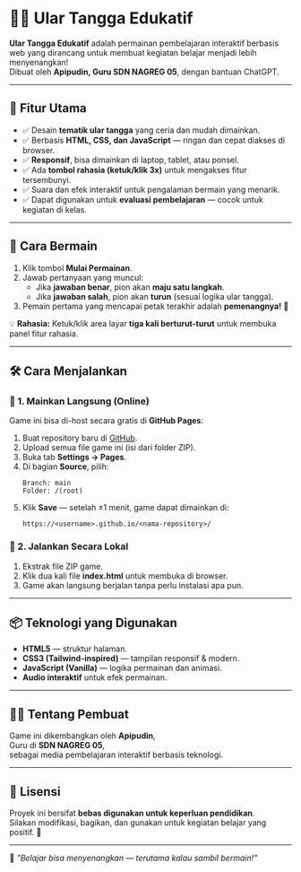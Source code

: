 # 🐍🎲 Ular Tangga Edukatif

**Ular Tangga Edukatif** adalah permainan pembelajaran interaktif berbasis web yang dirancang untuk membuat kegiatan belajar menjadi lebih menyenangkan!  
Dibuat oleh **Apipudin, Guru SDN NAGREG 05**, dengan bantuan ChatGPT.

---

## 🌟 Fitur Utama
- ✅ Desain **tematik ular tangga** yang ceria dan mudah dimainkan.  
- ✅ Berbasis **HTML, CSS, dan JavaScript** — ringan dan cepat diakses di browser.  
- ✅ **Responsif**, bisa dimainkan di laptop, tablet, atau ponsel.  
- ✅ Ada **tombol rahasia (ketuk/klik 3x)** untuk mengakses fitur tersembunyi.  
- ✅ Suara dan efek interaktif untuk pengalaman bermain yang menarik.  
- ✅ Dapat digunakan untuk **evaluasi pembelajaran** — cocok untuk kegiatan di kelas.

---

## 🧠 Cara Bermain
1. Klik tombol **Mulai Permainan**.  
2. Jawab pertanyaan yang muncul:  
   - Jika **jawaban benar**, pion akan **maju satu langkah**.  
   - Jika **jawaban salah**, pion akan **turun** (sesuai logika ular tangga).  
3. Pemain pertama yang mencapai petak terakhir adalah **pemenangnya!** 🎉  

💡 **Rahasia:** Ketuk/klik area layar **tiga kali berturut-turut** untuk membuka panel fitur rahasia.

---

## 🛠️ Cara Menjalankan
### 🔹 1. Mainkan Langsung (Online)
Game ini bisa di-host secara gratis di **GitHub Pages**:

1. Buat repository baru di [GitHub](https://github.com/new).  
2. Upload semua file game ini (isi dari folder ZIP).  
3. Buka tab **Settings → Pages**.  
4. Di bagian **Source**, pilih:
   ```
   Branch: main
   Folder: /(root)
   ```
5. Klik **Save** — setelah ±1 menit, game dapat dimainkan di:
   ```
   https://<username>.github.io/<nama-repository>/
   ```

### 🔹 2. Jalankan Secara Lokal
1. Ekstrak file ZIP game.  
2. Klik dua kali file **index.html** untuk membuka di browser.  
3. Game akan langsung berjalan tanpa perlu instalasi apa pun.

---

## 📦 Teknologi yang Digunakan
- **HTML5** — struktur halaman.  
- **CSS3 (Tailwind-inspired)** — tampilan responsif & modern.  
- **JavaScript (Vanilla)** — logika permainan dan animasi.  
- **Audio interaktif** untuk efek permainan.

---

## 👨‍🏫 Tentang Pembuat
Game ini dikembangkan oleh **Apipudin**,  
Guru di **SDN NAGREG 05**,  
sebagai media pembelajaran interaktif berbasis teknologi.

---

## 💬 Lisensi
Proyek ini bersifat **bebas digunakan untuk keperluan pendidikan**.  
Silakan modifikasi, bagikan, dan gunakan untuk kegiatan belajar yang positif. 🙌

---

🎯 *"Belajar bisa menyenangkan — terutama kalau sambil bermain!"*